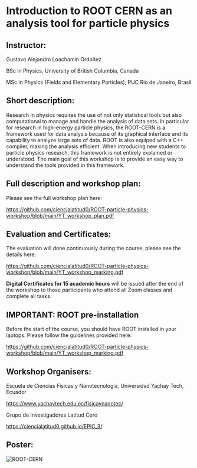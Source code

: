 # Introduction to ROOT CERN as an analysis tool for particle physics

## Instructor:

Gustavo Alejandro Loachamin Ordoñez

BSc in Physics, University of British Columbia, Canada

MSc in Physics (Fields and Elementary Particles), PUC Rio de Janeiro, Brasil

## Short description:

Research in physics requires the use of not only statistical tools but also computational to manage and handle the analysis of data sets. In particular for research in high-energy particle physics, the ROOT-CERN is a framework used for data analysis because of its graphical interface and its capability to analyze large sets of data. ROOT is also equiped with a C++ compiler, making the analysis efficient.
When introducing new students to particle physics research, this framework is not entirely explained or understood. The main goal of this workshop is to provide an easy way to understand the tools provided in this framework.


## Full description and workshop plan:

Please see the full workshop plan here:

https://github.com/ciencialatitud0/ROOT-particle-physics-workshop/blob/main/YT_workshop_plan.pdf


## Evaluation and Certificates:

The evaluation will done continuously during the course, please see the details here:

https://github.com/ciencialatitud0/ROOT-particle-physics-workshop/blob/main/YT_workshop_marking.pdf

**Digital Certificates for 15 academic hours** will be issued after the end of the workshop to those participants who attend all Zoom classes and complete all tasks.


## IMPORTANT: ROOT pre-installation 

Before the start of the course, you should have ROOT installed in your laptops. Please follow the guidelines provided here:

https://github.com/ciencialatitud0/ROOT-particle-physics-workshop/blob/main/YT_workshop_marking.pdf


## Workshop Organisers:

Escuela de Ciencias Físicas y Nanotecnología, Universidad Yachay Tech, Ecuador

https://www.yachaytech.edu.ec/fisicaynanotec/

Grupo de Investigadores Latitud Cero

https://ciencialatitud0.github.io/EPIC_3/

## Poster:

![ROOT-CERN](https://github.com/ciencialatitud0/ROOT-particle-physics-workshop/assets/30240951/a39243a7-65fb-4364-a732-f78ad38cbcca)

